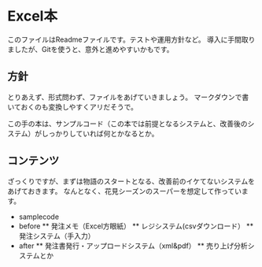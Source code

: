 # Excel本
このファイルはReadmeファイルです。テストや運用方針など。
導入に手間取りましたが、Gitを使うと、意外と進めやすいかもです。

## 方針
とりあえず、形式問わず、ファイルをあげていきましょう。
マークダウンで書いておくのも変換しやすくアリだそうで。

この手の本は、サンプルコード（この本では前提となるシステムと、改善後のシステム）がしっかりしていれば何とかなるとか。

## コンテンツ
ざっくりですが、まずは物語のスタートとなる、改善前のイケてないシステムをあげておきます。
なんとなく、花見シーズンのスーパーを想定して作っています。

* samplecode
* before
 ** 発注メモ（Excel方眼紙）
 ** レジシステム(csvダウンロード）
 ** 発注システム（手入力）
* after
 ** 発注書発行・アップロードシステム（xml&pdf）
 ** 売り上げ分析システムとか
